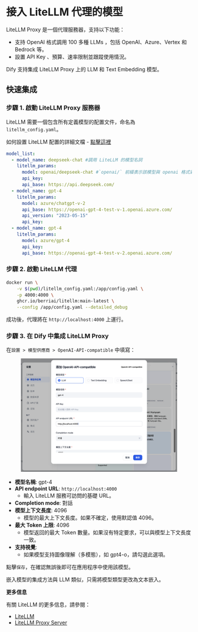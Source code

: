 # 接入 LiteLLM 代理的模型



LiteLLM Proxy 是一個代理服務器，支持以下功能：

* 支持 OpenAI 格式調用 100 多種 LLMs ，包括 OpenAI、Azure、Vertex 和 Bedrock 等。
* 設置 API Key 、預算、速率限制並跟蹤使用情況。

Dify 支持集成 LiteLLM Proxy 上的 LLM 和 Text Embedding 模型。

## **快速集成**

### **步驟 1. 啟動 LiteLLM Proxy 服務器**

LiteLLM 需要一個包含所有定義模型的配置文件，命名為 `litellm_config.yaml`。

如何設置 LiteLLM 配置的詳細文檔 - [點擊這裡](https://example.com)

```yaml
model_list:
  - model_name: deepseek-chat #調用 LiteLLM 的模型名詞
    litellm_params:
      model: openai/deepseek-chat #`openai/` 前綴表示該模型與 openai 格式兼容
      api_key: 
      api_base: https://api.deepseek.com/
  - model_name: gpt-4
    litellm_params:
      model: azure/chatgpt-v-2
      api_base: https://openai-gpt-4-test-v-1.openai.azure.com/
      api_version: "2023-05-15"
      api_key: 
  - model_name: gpt-4
    litellm_params:
      model: azure/gpt-4
      api_key: 
      api_base: https://openai-gpt-4-test-v-2.openai.azure.com/
```

### **步驟 2. 啟動 LiteLLM 代理**

```bash
docker run \
    -v $(pwd)/litellm_config.yaml:/app/config.yaml \
    -p 4000:4000 \
    ghcr.io/berriai/litellm:main-latest \
    --config /app/config.yaml --detailed_debug
```

成功後，代理將在 `http://localhost:4000` 上運行。

### **步驟 3. 在 Dify 中集成 LiteLLM Proxy**

在`設置 > 模型供應商 > OpenAI-API-compatible` 中填寫：

<figure><img src="../../.gitbook/assets/截屏2024-10-11 16.07.39.png" alt=""><figcaption></figcaption></figure>

* **模型名稱**: gpt-4
* **API endpoint URL**: `http://localhost:4000`
  * 輸入 LiteLLM 服務可訪問的基礎 URL。
* **Completion mode**: 對話
* **模型上下文長度**: 4096
  * 模型的最大上下文長度。如果不確定，使用默認值 4096。
* **最大 Token 上限**: 4096
  * 模型返回的最大 Token 數量。如果沒有特定要求，可以與模型上下文長度一致。
* **支持視覺**:&#x20;
  * 如果模型支持圖像理解（多模態），如 gpt4-o，請勾選此選項。

點擊`保存`，在確認無誤後即可在應用程序中使用該模型。

嵌入模型的集成方法與 LLM 類似，只需將模型類型更改為文本嵌入。

**更多信息**

有關 LiteLLM 的更多信息，請參閱：

* [LiteLLM](https://example.com)
* [LiteLLM Proxy Server](https://example.com)
